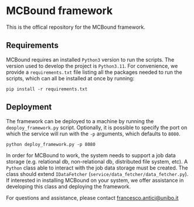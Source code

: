 # MCBound framework 

This is the offical repository for the MCBound framework. 

## Requirements  

MCBound requires an installed `Python3` version to run the scripts. The version used to develop the project is `Python3.11`. 
For convenience, we provide a `requirements.txt` file listing all the packages needed to run the scripts, which can all be installed at once by running: 

```
pip install -r requirements.txt 
```

## Deployment 

The framework can be deployed to a machine by running the `deoploy_framework.py` script. 
Optionally, it is possible to specify the port on which the service will run with the `-p` arguments, which defaults to `8080`. 

```
python deploy_framework.py -p 8080 
```

In order for MCBound to work, the system needs to support a job data storage (e.g. relational db, non-relational db, distributed file system, etc). A `Python` class able to interact with the job data storage must be created. The class should extend `IDataFetcher` (`service/data_fetcher/data_fetcher.py`). If interested in installing MCBound on your system, we offer assistance in developing this class and deploying the framework. 

For questions and assistance, please contact francesco.antici@unibo.it
